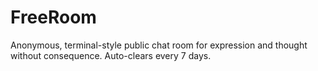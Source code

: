 # FreeRoom
Anonymous, terminal-style public chat room for expression and thought without consequence. Auto-clears every 7 days.
